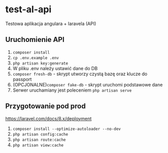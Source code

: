 # test-al-api

Testowa aplikacja angulara + laravela (API)

## Uruchomienie API

<ol>
    <li><code>composer install</code></li>
    <li><code>cp .env.example .env</code></li>
    <li><code>php artisan key:generate</code></li>
    <li>W pliku .env należy ustawić dane do DB</li>
    <li><code>composer fresh-db</code> - skrypt utworzy czystą bazę oraz klucze do passport</li>
    <li>(OPCJONALNE)<code>composer fake-db</code> - skrypt uruchomi podstawowe dane</li>
    <li>Serwer uruchamiany jest poleceniem <code>php artisan serve</code></li>
</ol>

## Przygotowanie pod prod
https://laravel.com/docs/8.x/deployment
<ol>
    <li><code>composer install --optimize-autoloader --no-dev</code></li>
    <li><code>php artisan config:cache</code></li>
    <li><code>php artisan route:cache</code></li>
    <li><code>php artisan view:cache</code></li>
</ol>